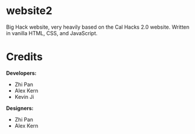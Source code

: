 # website2
Big Hack website, very heavily based on the Cal Hacks 2.0 website. Written in vanilla HTML, CSS, and JavaScript.

# Credits
**Developers:**
* Zhi Pan
* Alex Kern
* Kevin Ji

**Designers:**
* Zhi Pan
* Alex Kern
